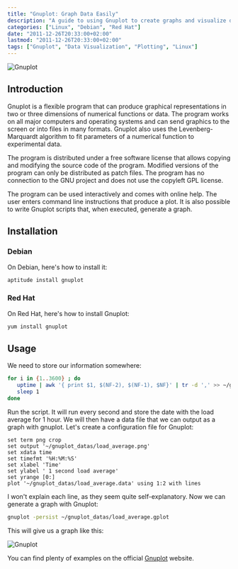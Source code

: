 ```yaml
---
title: "Gnuplot: Graph Data Easily"
description: "A guide to using Gnuplot to create graphs and visualize data in 2D and 3D formats with examples and configuration."
categories: ["Linux", "Debian", "Red Hat"]
date: "2011-12-26T20:33:00+02:00"
lastmod: "2011-12-26T20:33:00+02:00"
tags: ["Gnuplot", "Data Visualization", "Plotting", "Linux"]
---
```


![Gnuplot](../../static/images/gnuplot_logo.avif)

## Introduction

Gnuplot is a flexible program that can produce graphical representations in two or three dimensions of numerical functions or data. The program works on all major computers and operating systems and can send graphics to the screen or into files in many formats. Gnuplot also uses the Levenberg-Marquardt algorithm to fit parameters of a numerical function to experimental data.

The program is distributed under a free software license that allows copying and modifying the source code of the program. Modified versions of the program can only be distributed as patch files. The program has no connection to the GNU project and does not use the copyleft GPL license.

The program can be used interactively and comes with online help. The user enters command line instructions that produce a plot. It is also possible to write Gnuplot scripts that, when executed, generate a graph.

## Installation

### Debian

On Debian, here's how to install it:

```bash
aptitude install gnuplot
```

### Red Hat

On Red Hat, here's how to install Gnuplot:

```bash
yum install gnuplot
```

## Usage

We need to store our information somewhere:

```bash
for i in {1..3600} ; do
   uptime | awk '{ print $1, $(NF-2), $(NF-1), $NF}' | tr -d ',' >> ~/gnuplot_datas/load_average.datas
   sleep 1
done
```

Run the script. It will run every second and store the date with the load average for 1 hour. We will then have a data file that we can output as a graph with gnuplot. Let's create a configuration file for Gnuplot:

```gnuplot
set term png crop
set output '~/gnuplot_datas/load_average.png'
set xdata time
set timefmt '%H:%M:%S'
set xlabel 'Time'
set ylabel ' 1 second load average'
set yrange [0:]
plot '~/gnuplot_datas/load_average.data' using 1:2 with lines
```

I won't explain each line, as they seem quite self-explanatory. Now we can generate a graph with Gnuplot:

```bash
gnuplot -persist ~/gnuplot_datas/load_average.gplot
```

This will give us a graph like this:

![Gnuplot](../../static/images/gnuplot.avif)

You can find plenty of examples on the official [Gnuplot](https://www.gnuplot.info/) website.
